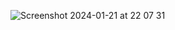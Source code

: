 
![Screenshot 2024-01-21 at 22 07 31](https://github.com/CeSeDu/WeatherApp/assets/92728486/fcf07274-edfc-4cd1-83db-c7b835796395)
